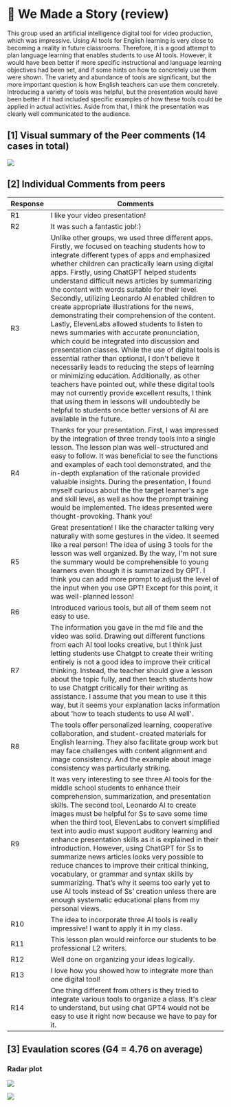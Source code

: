 # 💙 We Made a Story (review)

This group used an artificial intelligence digital tool for video production, which was impressive. Using AI tools for English learning is very close to becoming a reality in future classrooms. Therefore, it is a good attempt to plan language learning that enables students to use AI tools. However, it would have been better if more specific instructional and language learning objectives had been set, and if some hints on how to concretely use them were shown. The variety and abundance of tools are significant, but the more important question is how English teachers can use them concretely. Introducing a variety of tools was helpful, but the presentation would have been better if it had included specific examples of how these tools could be applied in actual activities. Aside from that, I think the presentation was clearly well communicated to the audience.

## [1] Visual summary of the Peer comments (14 cases in total)

![](https://github.com/MK316/Spring2024/blob/main/DLTESOL/project/WCG4.png)

## [2] Individual Comments from peers

|Response	|Comments|
|--|--|
|R1| I like your video presentation!|
|R2	|It was such a fantastic job!:) |
|R3	|Unlike other groups, we used three different apps. Firstly, we focused on teaching students how to integrate different types of apps and emphasized whether children can practically learn using digital apps. Firstly, using ChatGPT helped students understand difficult news articles by summarizing the content with words suitable for their level. Secondly, utilizing Leonardo AI enabled children to create appropriate illustrations for the news, demonstrating their comprehension of the content. Lastly, ElevenLabs allowed students to listen to news summaries with accurate pronunciation, which could be integrated into discussion and presentation classes. While the use of digital tools is essential rather than optional, I don't believe it necessarily leads to reducing the steps of learning or minimizing education. Additionally, as other teachers have pointed out, while these digital tools may not currently provide excellent results, I think that using them in lessons will undoubtedly be helpful to students once better versions of AI are available in the future.|
|R4|Thanks for your presentation. First, I was impressed by the integration of three trendy tools into a single lesson. The lesson plan was well-structured and easy to follow. It was beneficial to see the functions and examples of each tool demonstrated, and the in-depth explanation of the rationale provided valuable insights. During the presentation, I found myself curious about the the target learner's age and skill level, as well as how the prompt training would be implemented. The ideas presented were thought-provoking. Thank you!|
|R5	|Great presentation! I like the character talking very naturally with some gestures in the video. It seemed like a real person! The idea of using 3 tools for the lesson was well organized. By the way, I'm not sure the summary would be comprehensible to young learners even though it is summarized by GPT. I think you can add more prompt to adjust the level of the input when you use GPT! Except for this point, it was well-planned lesson!|
|R6	|Introduced various tools, but all of them seem not easy to use.|
|R7	|The information you gave in the md file and the video was solid. Drawing out different functions from each AI tool looks creative, but I think just letting students use Chatgpt to create their writing entirely is not a good idea to improve their critical thinking. Instead, the teacher should give a lesson about the topic fully, and then teach students how to use Chatgpt critically for their writing as assistance. I assume that you mean to use it this way, but it seems your explanation lacks information about 'how to teach students to use AI well'.|
|R8	|The tools offer personalized learning, cooperative collaboration, and student-created materials for English learning. They also facilitate group work but may face challenges with content alignment and image consistency. And the example about image consistency was particularly striking.|
|R9	|It was very interesting to see three AI tools for the middle school students to enhance their comprehension, summarization, and presentation skills. The second tool, Leonardo AI to create images must be helpful for Ss to save some time when the third tool, ElevenLabs to convert simplified text into audio must support auditory learning and enhance presentation skills as it is explained in their introduction. However, using ChatGPT for Ss to summarize news articles looks very possible to reduce chances to improve their critical thinking, vocabulary, or grammar and syntax skills by summarizing. That’s why it seems too early yet to use AI tools instead of Ss’ creation unless there are enough systematic educational plans from my personal views.|
|R10|The idea to incorporate three AI tools is really impressive! I want to apply it in my class.	|
|R11|This lesson plan would reinforce our students to be professional L2 writers.	|
|R12|	Well done on organizing your ideas logically.|
|R13|I love how you showed how to integrate more than one digital tool!	|
|R14|One thing different from others is they tried to integrate various tools to organize a class. It's clear to understand, but using chat GPT4 would not be easy to use it right now because we have to pay for it.	|

## [3] Evaulation scores (G4 = 4.76 on average)

### Radar plot
![](https://github.com/MK316/Spring2024/blob/main/DLTESOL/data/radar-total.png)

![](https://github.com/MK316/Spring2024/blob/main/DLTESOL/data/radar-G4.png)


